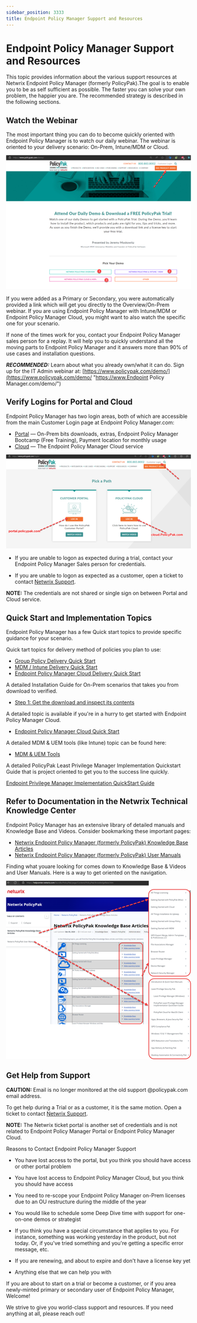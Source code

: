 ```yaml
---
sidebar_position: 3333
title: Endpoint Policy Manager Support and Resources
---
```


# Endpoint Policy Manager Support and Resources

This topic provides information about the various support resources at Netwrix Endpoint Policy Manager (formerly PolicyPak).The goal is to enable you to be as self sufficient as possible. The faster you can solve your own problem, the happier you are. The recommended strategy is described in the following sections.

## Watch the Webinar

The most important thing you can do to become quickly oriented with Endpoint Policy Manager is to watch our daily webinar. The webinar is oriented to your delivery scenario: On-Prem, Intune/MDM or Cloud.

![](../../../../../static/images/PolicyPak/Content/Resources/Images/GettingStarted/gs3.png)

If you were added as a Primary or Secondary, you were automatically provided a link which will get you directly to the Overview/On-Prem webinar. If you are using Endpoint Policy Manager with Intune/MDM or Endpoint Policy Manager Cloud, you might want to also watch the specific one for your scenario.

If none of the times work for you, contact your Endpoint Policy Manager sales person for a replay. It will help you to quickly understand all the moving parts to Endpoint Policy Manager and it answers more than 90% of use cases and installation questions.

***RECOMMENDED:*** Learn about what you already own/what it can do. Sign up for the IT Admin webinar at: [https://www.policypak.com/demo/](https://www.policypak.com/demo/ "https://www.Endpoint Policy Manager.com/demo/")

## Verify Logins for Portal and Cloud

Endpoint Policy Manager has two login areas, both of which are accessible from the main Customer Login page at Endpoint Policy Manager.com:

* [Portal](http://portal.policypak.com/ "Portal") — On-Prem bits downloads, extras, Endpoint Policy Manager Bootcamp (Free Training), Payment location for monthly usage
* [Cloud](http://cloud.policypak.com/ "Cloud") — The Endpoint Policy Manager Cloud service

![](../../../../../static/images/PolicyPak/Content/Resources/Images/GettingStarted/gs1.png)

* If you are unable to logon as expected during a trial, contact your Endpoint Policy Manager Sales person for credentials.

* If you are unable to logon as expected as a customer, open a ticket to contact [Netwrix Support](https://www.netwrix.com/tickets.html#/open-a-ticket "Netwrix Support").

**NOTE:** The credentials are not shared or single sign on between Portal and Cloud service.

## Quick Start and Implementation Topics

Endpoint Policy Manager has a few Quick start topics to provide specific guidance for your scenario.

Quick tart topics for delivery method of policies you plan to use:

* [Group Policy Delivery Quick Start](QuickStart/GroupPolicy "Group Policy Delivery Quick Start")
* [MDM / Intune Delivery Quick Start](QuickStart/MDM "MDM / Intune Delivery Quick Start")
* [Endpoint Policy Manager Cloud Delivery Quick Start](QuickStart/Cloud "Endpoint Policy Manager Cloud Delivery Quick Start")

A detailed Installation Guide for On-Prem scenarios that takes you from download to verified.

* [Step 1: Get the download and inspect its contents](QuickStart/DownloadContents "Step 1: Get the download and inspect its contents")

A detailed topic is available if you're in a hurry to get started with Endpoint Policy Manager Cloud.

* [Endpoint Policy Manager Cloud Quick Start](../Cloud/Overview "Endpoint Policy Manager Cloud Quick Start")

A detailed MDM & UEM tools (like Intune) topic can be found here:

* [MDM & UEM Tools](../MDM/Overview "MDM & UEM Tools")

A detailed PolicyPak Least Privilege Manager Implementation Quickstart Guide that is project oriented to get you to the success line quickly.

[Endpoint Privilege Manager Implementation QuickStart Guide](../LeastPrivilege/PPLPMImplementationGuide "Endpoint Privilege Manager Implementation QuickStart Guide")

## Refer to Documentation in the Netwrix Technical Knowledge Center

Endpoint Policy Manager has an extensive library of detailed manuals and Knowledge Base and Videos. Consider bookmarking these important pages:

* [Netwrix Endpoint Policy Manager (formerly PolicyPak) Knowledge Base Articles](../KnowledgeBase "Netwrix Endpoint Policy Manager Knowledge Base Articles")
* [Netwrix Endpoint Policy Manager (formerly PolicyPak) User Manuals](../Manuals "Netwrix Endpoint Policy Manager User Manuals")

Finding what youare looking for comes down to Knowledge Base & Videos and User Manuals. Here is a way to get oriented on the navigation.

![](../../../../../static/images/PolicyPak/Content/Resources/Images/GettingStarted/gs2.png)

## Get Help from Support

**CAUTION:** Email is no longer monitored at the old support @policypak.com email address.

To get help during a Trial or as a customer, it is the same motion. Open a ticket to contact [Netwrix Support](https://www.netwrix.com/tickets.html#/open-a-ticket "Netwrix Support").

**NOTE:** The Netwrix ticket portal is another set of credentials and is not related to Endpoint Policy Manager Portal or Endpoint Policy Manager Cloud.

Reasons to Contact Endpoint Policy Manager Support

* You have lost access to the portal, but you think you should have access or other portal problem

* You have lost access to Endpoint Policy Manager Cloud, but you think you should have access

* You need to re-scope your Endpoint Policy Manager on-Prem licenses due to an OU restructure during the middle of the year

* You would like to schedule some Deep Dive time with support for one-on-one demos or strategist
* If you think you have a special circumstance that applies to you. For instance, something was working yesterday in the product, but not today. Or, if you've tried something and you're getting a specific error message, etc.
* If you are renewing, and about to expire and don't have a license key yet
* Anything else that we can help you with

If you are about to start on a trial or become a customer, or if you area newly-minted primary or secondary user of Endpoint Policy Manager, Welcome!

We strive to give you world-class support and resources. If you need anything at all, please reach out!